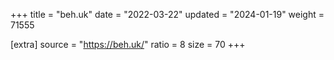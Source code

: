 +++
title = "beh.uk"
date = "2022-03-22"
updated = "2024-01-19"
weight = 71555

[extra]
source = "https://beh.uk/"
ratio = 8
size = 70
+++
